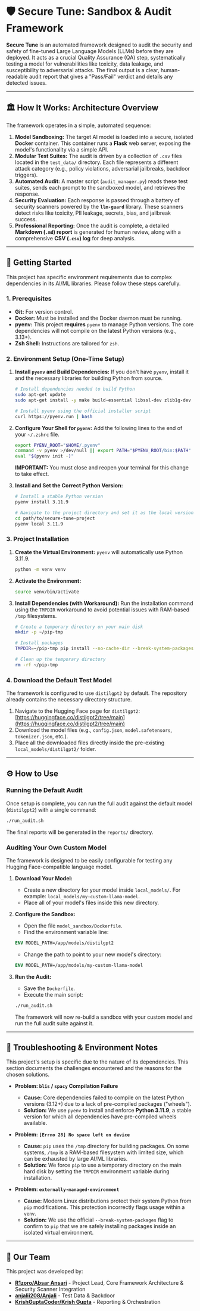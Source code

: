 # 🛡️ Secure Tune: Sandbox & Audit Framework

**Secure Tune** is an automated framework designed to audit the security and safety of fine-tuned Large Language Models (LLMs) before they are deployed. It acts as a crucial Quality Assurance (QA) step, systematically testing a model for vulnerabilities like toxicity, data leakage, and susceptibility to adversarial attacks. The final output is a clear, human-readable audit report that gives a "Pass/Fail" verdict and details any detected issues.

---

## 🏛️ How It Works: Architecture Overview

The framework operates in a simple, automated sequence:

1.  **Model Sandboxing:** The target AI model is loaded into a secure, isolated **Docker** container. This container runs a **Flask** web server, exposing the model's functionality via a simple API.
2.  **Modular Test Suites:** The audit is driven by a collection of `.csv` files located in the `test_data/` directory. Each file represents a different attack category (e.g., policy violations, adversarial jailbreaks, backdoor triggers).
3.  **Automated Audit:** A master script (`audit_manager.py`) reads these test suites, sends each prompt to the sandboxed model, and retrieves the response.
4.  **Security Evaluation:** Each response is passed through a battery of security scanners powered by the **`llm-guard`** library. These scanners detect risks like toxicity, PII leakage, secrets, bias, and jailbreak success.
5.  **Professional Reporting:** Once the audit is complete, a detailed **Markdown (`.md`) report** is generated for human review, along with a comprehensive **CSV (`.csv`) log** for deep analysis.

---

## 🚀 Getting Started

This project has specific environment requirements due to complex dependencies in its AI/ML libraries. Please follow these steps carefully.

### 1. Prerequisites

- **Git:** For version control.
- **Docker:** Must be installed and the Docker daemon must be running.
- **pyenv:** This project **requires** `pyenv` to manage Python versions. The core dependencies will not compile on the latest Python versions (e.g., 3.13+).
- **Zsh Shell:** Instructions are tailored for `zsh`.

### 2. Environment Setup (One-Time Setup)

1.  **Install `pyenv` and Build Dependencies:** If you don't have `pyenv`, install it and the necessary libraries for building Python from source.
    ```bash
    # Install dependencies needed to build Python
    sudo apt-get update
    sudo apt-get install -y make build-essential libssl-dev zlib1g-dev libbz2-dev libreadline-dev libsqlite3-dev wget curl llvm libncursesw5-dev xz-utils tk-dev libxml2-dev libxmlsec1-dev libffi-dev liblzma-dev

    # Install pyenv using the official installer script
    curl https://pyenv.run | bash
    ```

2.  **Configure Your Shell for `pyenv`:** Add the following lines to the end of your `~/.zshrc` file.
    ```bash
    export PYENV_ROOT="$HOME/.pyenv"
    command -v pyenv >/dev/null || export PATH="$PYENV_ROOT/bin:$PATH"
    eval "$(pyenv init -)"
    ```
    **IMPORTANT:** You must close and reopen your terminal for this change to take effect.

3.  **Install and Set the Correct Python Version:**
    ```bash
    # Install a stable Python version
    pyenv install 3.11.9

    # Navigate to the project directory and set it as the local version
    cd path/to/secure-tune-project
    pyenv local 3.11.9
    ```

### 3. Project Installation

1.  **Create the Virtual Environment:** `pyenv` will automatically use Python 3.11.9.
    ```bash
    python -m venv venv
    ```

2.  **Activate the Environment:**
    ```bash
    source venv/bin/activate
    ```

3.  **Install Dependencies (with Workaround):** Run the installation command using the `TMPDIR` workaround to avoid potential issues with RAM-based `/tmp` filesystems.
    ```bash
    # Create a temporary directory on your main disk
    mkdir -p ~/pip-tmp

    # Install packages
    TMPDIR=~/pip-tmp pip install --no-cache-dir --break-system-packages "llm-guard[transformers]" pandas requests tqdm tabulate

    # Clean up the temporary directory
    rm -rf ~/pip-tmp
    ```

### 4. Download the Default Test Model

The framework is configured to use `distilgpt2` by default. The repository already contains the necessary directory structure.

1.  Navigate to the Hugging Face page for `distilgpt2`: [https://huggingface.co/distilgpt2/tree/main](https://huggingface.co/distilgpt2/tree/main)
2.  Download the model files (e.g., `config.json`, `model.safetensors`, `tokenizer.json`, etc.).
3.  Place all the downloaded files directly inside the pre-existing `local_models/distilgpt2/` folder.

---

## ⚙️ How to Use

### Running the Default Audit

Once setup is complete, you can run the full audit against the default model (`distilgpt2`) with a single command:

```bash
./run_audit.sh
```
The final reports will be generated in the `reports/` directory.

### Auditing Your Own Custom Model

The framework is designed to be easily configurable for testing any Hugging Face-compatible language model.

1.  **Download Your Model:**
    *   Create a new directory for your model inside `local_models/`. For example: `local_models/my-custom-llama-model`.
    *   Place all of your model's files inside this new directory.

2.  **Configure the Sandbox:**
    *   Open the file `model_sandbox/Dockerfile`.
    *   Find the environment variable line:
      ```dockerfile
      ENV MODEL_PATH=/app/models/distilgpt2
      ```
    *   Change the path to point to your new model's directory:
      ```dockerfile
      ENV MODEL_PATH=/app/models/my-custom-llama-model
      ```

3.  **Run the Audit:**
    *   Save the `Dockerfile`.
    *   Execute the main script:
      ```bash
      ./run_audit.sh
      ```
    The framework will now re-build a sandbox with your custom model and run the full audit suite against it.

---

## 🔧 Troubleshooting & Environment Notes

This project's setup is specific due to the nature of its dependencies. This section documents the challenges encountered and the reasons for the chosen solutions.

-   **Problem: `blis` / `spacy` Compilation Failure**
    -   **Cause:** Core dependencies failed to compile on the latest Python versions (3.12+) due to a lack of pre-compiled packages ("wheels").
    -   **Solution:** We use `pyenv` to install and enforce **Python 3.11.9**, a stable version for which all dependencies have pre-compiled wheels available.

-   **Problem: `[Errno 28] No space left on device`**
    -   **Cause:** `pip` uses the `/tmp` directory for building packages. On some systems, `/tmp` is a RAM-based filesystem with limited size, which can be exhausted by large AI/ML libraries.
    -   **Solution:** We force `pip` to use a temporary directory on the main hard disk by setting the `TMPDIR` environment variable during installation.

-   **Problem: `externally-managed-environment`**
    -   **Cause:** Modern Linux distributions protect their system Python from `pip` modifications. This protection incorrectly flags usage within a `venv`.
    -   **Solution:** We use the official `--break-system-packages` flag to confirm to `pip` that we are safely installing packages inside an isolated virtual environment.

---

## 👥 Our Team

This project was developed by:

- **[R1zoro/Absar Ansari](https://github.com/R1zoro)** - Project Lead, Core Framework Architecture & Security Scanner Integration
- **[anjalii208/Anjali](https://github.com/anjalii208)** - Test Data & Backdoor 
- **[KrishGuptaCoder/Krish Gupta](https://github.com/KrishGuptaCoder)** - Reporting & Orchestration 